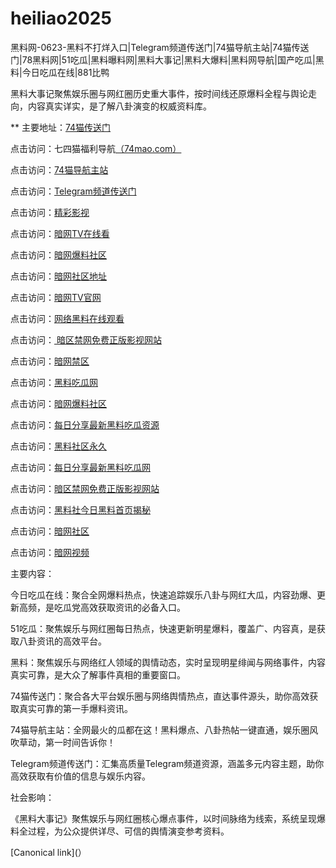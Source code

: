 # heiliao2025
黑料网-0623-黑料不打烊入口|Telegram频道传送门|74猫导航主站|74猫传送门|78黑料网|51吃瓜|黑料曝料网|黑料大事记|黑料大爆料|黑料网导航|国产吃瓜|黑料|今日吃瓜在线|881比鸭

黑料大事记聚焦娱乐圈与网红圈历史重大事件，按时间线还原爆料全程与舆论走向，内容真实详实，是了解八卦演变的权威资料库。

** 主要地址：<a href="https://74mao.com/">74猫传送门</a>

点击访问：七四猫福利导航<a href="https://74mao.com/">（74mao.com）</a>

点击访问：<a href="https://74mao.com/">74猫导航主站</a>

点击访问：<a href="https://74mao.com/">Telegram频道传送门</a>

点击访问：<a href="https://hj-216.pages.dev/">精彩影视</a>

点击访问：<a href="https://aw9-18.pages.dev/">暗网TV在线看</a>

点击访问：<a href="https://aw3-19.pages.dev/">暗网爆料社区</a>

点击访问：<a href="https://aw1-06.pages.dev/">暗网社区地址</a>

点击访问：<a href="https://aw7-18.pages.dev/">暗网TV官网</a>

点击访问：<a href="https://aw1-04.pages.dev/">网络黑料在线观看</a>

点击访问：<a href="https://aw5-18.pages.dev/"> 暗区禁网免费正版影视网站</a>

点击访问：<a href="https://aw4-08.pages.dev/">暗网禁区</a>

点击访问：<a href="https://hl374.pages.dev/">黑料吃瓜网</a>

点击访问：<a href="https://aw3-02.pages.dev/">暗网爆料社区</a>

点击访问：<a href="https://hl440.pages.dev/">每日分享最新黑料吃瓜资源</a>

点击访问：<a href="https://hl378.pages.dev/">黑料社区永久</a>

点击访问：<a href="https://hl457.pages.dev/">每日分享最新黑料吃瓜网</a>

点击访问：<a href="https://aw5-01.pages.dev/">暗区禁网免费正版影视网站</a>

点击访问：<a href="https://hl434.pages.dev/">黑料社今日黑料首页揭秘</a>

点击访问：<a href="https://aw2-17.pages.dev/">暗网社区</a>

点击访问：<a href="https://aw8-16.pages.dev/">暗网视频</a>

主要内容：

今日吃瓜在线：聚合全网爆料热点，快速追踪娱乐八卦与网红大瓜，内容劲爆、更新高频，是吃瓜党高效获取资讯的必备入口。

51吃瓜：聚焦娱乐与网红圈每日热点，快速更新明星爆料，覆盖广、内容真，是获取八卦资讯的高效平台。

黑料：聚焦娱乐与网络红人领域的舆情动态，实时呈现明星绯闻与网络事件，内容真实可靠，是大众了解事件真相的重要窗口。

74猫传送门：聚合各大平台娱乐圈与网络舆情热点，直达事件源头，助你高效获取真实可靠的第一手爆料资讯。

74猫导航主站：全网最火的瓜都在这！黑料爆点、八卦热帖一键直通，娱乐圈风吹草动，第一时间告诉你！

Telegram频道传送门：汇集高质量Telegram频道资源，涵盖多元内容主题，助你高效获取有价值的信息与娱乐内容。

社会影响：

《黑料大事记》聚焦娱乐与网红圈核心爆点事件，以时间脉络为线索，系统呈现爆料全过程，为公众提供详尽、可信的舆情演变参考资料。

[Canonical link](）
